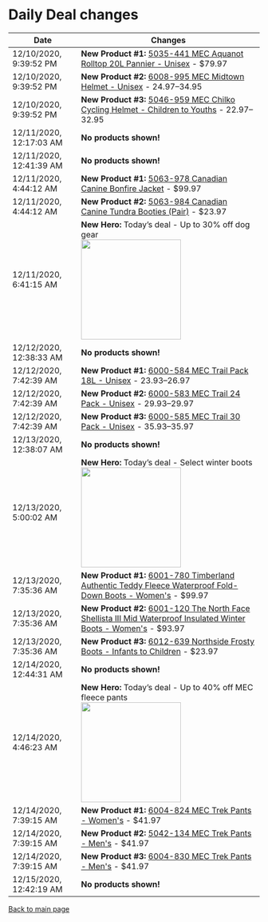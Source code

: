 # Daily Deal changes

| Date | Changes |
| --- | --- |
| 12/10/2020, 9:39:52 PM | **New Product #1:** [5035-441 MEC Aquanot Rolltop 20L Pannier - Unisex](/en/product/5035-441/Aquanot-Rolltop-20L-Pannier?colour=BK000) - $79.97 |
| 12/10/2020, 9:39:52 PM | **New Product #2:** [6008-995 MEC Midtown Helmet - Unisex](/en/product/6008-995/Midtown-Helmet?colour=DNV01) - $24.97–$34.95 |
| 12/10/2020, 9:39:52 PM | **New Product #3:** [5046-959 MEC Chilko Cycling Helmet - Children to Youths](/en/product/5046-959/Chilko-Cycling-Helmet?colour=BK000) - $22.97–$32.95 |
| 12/11/2020, 12:17:03 AM | **No products shown!** |
| 12/11/2020, 12:41:39 AM | **No products shown!** |
| 12/11/2020, 4:44:12 AM | **New Product #1:** [5063-978 Canadian Canine Bonfire Jacket](/en/product/5063-978/Bonfire-Jacket?colour=FRE17) - $99.97 |
| 12/11/2020, 4:44:12 AM | **New Product #2:** [5063-984 Canadian Canine Tundra Booties (Pair)](/en/product/5063-984/Tundra-Booties-%28Pair%29?colour=TIG01) - $23.97 |
| 12/11/2020, 6:41:15 AM | **New Hero:** Today’s deal - Up to 30% off dog gear <br /><img src='https://mec.imgix.net/medias/sys_master/images/images/h0e/h79/9153011286046/20-058-WildWeeks-web-D47-PLP-DailyDeals-5x2-Nov27-EN.jpg?w=800&h=800&auto=format&q=60' width='200' /> |
| 12/12/2020, 12:38:33 AM | **No products shown!** |
| 12/12/2020, 7:42:39 AM | **New Product #1:** [6000-584 MEC Trail Pack 18L - Unisex](/en/product/6000-584/Trail-Pack-18L?colour=AZR00) - $23.93–$26.97 |
| 12/12/2020, 7:42:39 AM | **New Product #2:** [6000-583 MEC Trail 24 Pack - Unisex](/en/product/6000-583/Trail-24-Pack?colour=PPL56) - $29.93–$29.97 |
| 12/12/2020, 7:42:39 AM | **New Product #3:** [6000-585 MEC Trail 30 Pack - Unisex](/en/product/6000-585/Trail-30-Pack?colour=PPL56) - $35.93–$35.97 |
| 12/13/2020, 12:38:07 AM | **No products shown!** |
| 12/13/2020, 5:00:02 AM | **New Hero:** Today’s deal - Select winter boots <br /><img src='https://mec.imgix.net/medias/sys_master/images/images/h0e/h79/9153011286046/20-058-WildWeeks-web-D47-PLP-DailyDeals-5x2-Nov27-EN.jpg?w=800&h=800&auto=format&q=60' width='200' /> |
| 12/13/2020, 7:35:36 AM | **New Product #1:** [6001-780 Timberland Authentic Teddy Fleece Waterproof Fold-Down Boots - Women's](/en/product/6001-780/Authentics-Teddy-Fleece-Waterproof-Fold-Down?colour=LBR00) - $99.97 |
| 12/13/2020, 7:35:36 AM | **New Product #2:** [6001-120 The North Face Shellista III Mid Waterproof Insulated Winter Boots - Women's](/en/product/6001-120/Shellista-III-Mid-Waterproof-Insulated-Winter?colour=BK970) - $93.97 |
| 12/13/2020, 7:35:36 AM | **New Product #3:** [6012-639 Northside Frosty Boots - Infants to Children](/en/product/6012-639/Frosty-Boots?colour=ONX00) - $23.97 |
| 12/14/2020, 12:44:31 AM | **No products shown!** |
| 12/14/2020, 4:46:23 AM | **New Hero:** Today’s deal - Up to 40% off MEC fleece pants <br /><img src='https://mec.imgix.net/medias/sys_master/images/images/h0e/h79/9153011286046/20-058-WildWeeks-web-D47-PLP-DailyDeals-5x2-Nov27-EN.jpg?w=800&h=800&auto=format&q=60' width='200' /> |
| 12/14/2020, 7:39:15 AM | **New Product #1:** [6004-824 MEC Trek Pants - Women's](/en/product/6004-824/Trek-Pants?colour=PNE00) - $41.97 |
| 12/14/2020, 7:39:15 AM | **New Product #2:** [5042-134 MEC Trek Pants - Men's](/en/product/5042-134/Trek-Pants?colour=BK000) - $41.97 |
| 12/14/2020, 7:39:15 AM | **New Product #3:** [6004-830 MEC Trek Pants - Men's](/en/product/6004-830/Trek-Pants?colour=PNE00) - $41.97 |
| 12/15/2020, 12:42:19 AM | **No products shown!** |

[Back to main page](index.md)